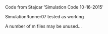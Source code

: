 Code from Stajcar 'Simulation Code 10-16-2015'  

SimulationRunner07 tested as working  

A number of m files may be unused...